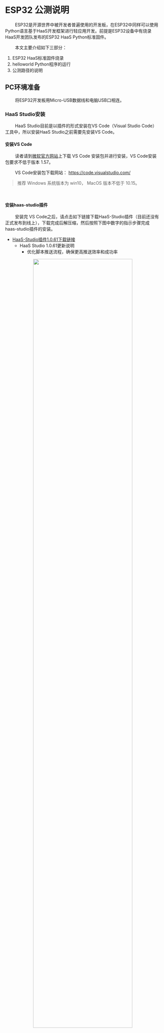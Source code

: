 # ESP32 公测说明
&emsp;&emsp;
ESP32是开源世界中被开发者普遍使用的开发板，在ESP32中同样可以使用Python语言基于HaaS开发框架进行轻应用开发。前提是ESP32设备中有烧录HaaS开发团队发布的ESP32 HaaS Python标准固件。

&emsp;&emsp;
本文主要介绍如下三部分：
1. ESP32 HaaS标准固件烧录
2. helloworld Python程序的运行
3. 公测路径的说明

## PC环境准备
&emsp;&emsp;
将ESP32开发板用Micro-USB数据线和电脑USB口相连。

### HaaS Studio安装
&emsp;&emsp;
HaaS Studio目前是以插件的形式安装在VS Code（Visual Studio Code）工具中，所以安装HaaS Studio之前需要先安装VS Code。

#### 安装VS Code

&emsp;&emsp;
读者请到[微软官方网站](https://code.visualstudio.com/)上下载 VS Code 安装包并进行安装，VS Code安装包要求不低于版本 1.57。

&emsp;&emsp;
VS Code安装包下载网站： https://code.visualstudio.com/

> 推荐 Windows 系统版本为 win10， MacOS 版本不低于 10.15。
<br>

#### 安装haas-studio插件

&emsp;&emsp;
安装完 VS Code之后，请点击如下链接下载HaaS-Studio插件（目前还没有正式发布到线上），下载完成后解压缩，然后按照下图中数字的指示步骤完成haas-studio插件的安装。
* [HaaS-Studio插件1.0.61下载链接](https://hli.aliyuncs.com/o/config/HaaSStudio/haas-studio-for-open-test.zip)
  * HaaS Studio 1.0.61更新说明
    * 优化脚本推送流程，确保更高推送效率和成功率

<div align="center">
<img src=https://hli.aliyuncs.com/haas-static/haasapi/Python/docs/zh-CN/images/HaaS_Studio_offline_install.png width=80%/>
</div>

&emsp;&emsp;
插件安装完成后，则 VS Code 左下角的状态栏会显示"快速开始"的图标，如下图所示。

<div align="center">
<img src=https://hli.aliyuncs.com/haas-static/haasapi/Python/docs/zh-CN/images/1_HaaS_Studio_新建工程按钮.png width=80%/>
</div>

### ESP32串口名称确认
#### Windows系统

&emsp;&emsp;
如果您的电脑是Windows系统，请通过控制面板下的设备管理器，查询当前电脑下ESP32插入后新增的端口。下图中显示ESP32连接后新增的串口为“COM7”。
> 注意：每台PC的串口可能都不一样，如果有多个串口，可以断开PC和ESP32之间的连线，然后将PC和ESP32相连，找到新增的那个串口。

<div align="center">
<img src=https://hli.aliyuncs.com/haas-static/haasapi/Python/docs/zh-CN/images/1_HaaS_EDU_K1_WINDOWS_COM.png width=70%/>
</div>

&emsp;&emsp;
如果电脑在连接ESP32之前和之后，没有新增串口，则需要安装ESP32的串口驱动。ESP32串口芯片有两种，请根据自己的ESP32型号选择合适的驱动（如果您不知道自己的ESP32型号，两个驱动都安装上即可）：
* [CH340串口驱动下载页](http://www.wch.cn/downloads/CH341SER_ZIP.html)
* [CP2102驱动下载](https://www.silabs.com/documents/public/software/CP210x_Universal_Windows_Driver.zip)
<br>

#### MAC系统

&emsp;&emsp;
如果您的电脑是MAC系统，系统会自带ESP32 UART驱动程序，无需单独安装。可以在命令行中通过如下命令查看ESP32接到电脑之前和之后串口列表的差异确认ESP32串口名称。

```
# 接入ESP32之前
(base) ➜  ~ ls /dev/tty.usb*
zsh: no matches found: /dev/tty.usb*

# 接入ESP32之后
(base) ➜  ~ ls /dev/tty.usb*
/dev/tty.usbserial-0001
```

&emsp;&emsp;
其中接入ESP32之后新出现的"/dev/tty.usbserial-0001"即为ESP32所对应的串口。
> 注意：每台PC的串口可能都不一样，上面只是笔者电脑上面的串口信息。
<br>

## ESP32 HaaS Python基础固件烧录

### 固件下载

&emsp;&emsp;
请通过下面固件列表链接下载开发板对应的固件压缩包并解压，解压完成后可以看到其目录结构如下：
```
├── HaaSPython-esp32-{board}-{xxx}.bin   # HaaS官方固件，{board}为开发版型号，{xxx}为版本号
```

&emsp;&emsp;
### ESP32 NodeMCU固件列表
* [ESP32-NodeMCU最新固件](https://hli.aliyuncs.com/o/config/HaaS_Python/HaaSPython-esp32-nodemcu32s.zip)

  * NodeMCU-32S最新固件v0.1.7版本更新说明（2021-12-20）
    * 更换vfatfs到 littlefs，节省20K内存
    * 优化系统内存管理策略，缓解内存不足问题
    * 增加statvfs接口
    * 修复spi open失败问题
    * 修复https概率失败问题
    * kv分区放到最后的分区
    * 支持文件系统打包到固件中，提供外部文件到系统固件的集成
    * 支持通过KV确定是否启动一分钟上云功能
    * 完善系统内存调试命令
    * 新增一分钟上云功能

### 固件烧录

&emsp;&emsp;
请参考下面的步骤进行HaaS Python固件的烧录。

1. 点击“快速开始”按钮后选择“烧录工具”按钮。如下图所示。
<div align="center">
<img src=https://hli.aliyuncs.com/haas-static/haasapi/Python/docs/zh-CN/images/1_HaaS_Studio_固件烧录.png width=75%/>
</div>

2. 选择好ESP32对应的“串口名字”和固件所在路径（上面步骤中解压出来的名为HaaSPython-esp32-nodemcu32s-xxx.bin的文件）之后点击“开始烧录”按钮，HaaS Studio便会将此固件烧录到开发板中，如下图所示。

> 下图中是笔者电脑中的串口好和固件名称，请读者按照根据串口和固件实际路径进行选择。

> 如果“串口名字”下拉框中没有正确的串口号，可以拔插ESP32的USB口后，点击“刷新”按钮刷新串口列表。

<div align="center">
<img src=https://hli.aliyuncs.com/haas-static/haasapi/Python/docs/zh-CN/images/1_HaaS_Studio_固件烧录_开始烧录.png width=85%/>
</div>

&emsp;&emsp;
烧录过程中命令行窗口会输出如下日志，烧录完成，中断日志中会提示"Hash of data verified."。

```
Serial port /dev/cu.usbserial-0001
Connecting.......
Detecting chip type... Unsupported detection protocol, switching and trying again...
Connecting....
Detecting chip type... ESP32
Chip is ESP32-D0WD (revision 1)
Features: WiFi, BT, Dual Core, 240MHz, VRef calibration in efuse, Coding Scheme None
Crystal is 40MHz
MAC: 8c:ce:4e:9a:67:ec
Uploading stub...
Running stub...
Stub running...
Changing baud rate to 460800
Changed.
Erasing flash (this may take a while)...
Chip erase completed successfully in 13.0s
Hard resetting via RTS pin...

...
Changing baud rate to 460800
Changed.
Configuring flash size...
Flash will be erased from 0x00001000 to 0x001e3fff...
Compressed 1977072 bytes to 1172201...
Wrote 1977072 bytes (1172201 compressed) at 0x00001000 in 31.0 seconds (effective 511.0 kbit/s)...
Hash of data verified.

Leaving...
Hard resetting via RTS pin...
```

&emsp;&emsp;
经过上面的步骤HaaS Python ESP32固件就烧录到ESP32开发板中去了。


## ESP32 helloworld例程

### 创建helloworld工程
&emsp;&emsp;
请遵循如下的步骤完成helloworld Python工程的创建。

&emsp;&emsp;
如下图所示，点击HaaS Studio的"快速开始"按键会弹出HaaS Studio的欢迎页面，请选择“创建项目”，如下图所示：

<div align="center">
<img src=https://hli.aliyuncs.com/haas-static/haasapi/Python/docs/zh-CN/images/1_HaaS_Studio_创建项目向导.png width=60%/>
</div>

&emsp;&emsp;
根据创建工程向导，开发者输入/选择相关的信息即可。下面以在ESP32上面创建hellworld示例程序为例演示工程进行，步骤如下:
> 注意事项： 文件夹不要有中文，空格及其他异常字符。

1. 输入项目名称
2. 选择工作区所在路径
3. 选择硬件类型
4. 选择编程语言
5. 选择解决方案模板
<div align="center">
<img src=https://hli.aliyuncs.com/haas-static/haasapi/Python/docs/zh-CN/images/1_HaaS_Studio_Python创建工程_项目名称.png width=40%/>
</div>

&emsp;&emsp;
然后点击“立即创建”按钮，在随后的步骤中确认输入的信息无误，点击“确认”，等待工程创建完成后，VS Code会自动打开新创建的工程。就可以在左侧的文件浏览页面中看到刚刚创建的helloworld工程。

<div align="center">
<img src=https://hli.aliyuncs.com/haas-static/haasapi/Python/docs/zh-CN/images/1_HaaS_Studio_Python_helloworld_代码.png width=80%/>
</div>


### 推送脚本到设备

&emsp;&emsp;
&emsp;&emsp;
点击HaaS-Studio的“部署运行”按钮（<img src=https://hli.aliyuncs.com/haas-static/haasapi/Python/docs/zh-CN/images/1_HaaS_Studio_部署运行.png width=5%/>），HaaS-Studio会将脚本推送到开发板上。

&emsp;&emsp;
脚本推送完成后，VS Code的命令行窗口会有如下提示：
```
upload success
```

&emsp;&emsp;
如果`推送不成功`请点击下面`"推送失败的解决方案"`按钮查看解决方法。
<details>
<summary>推送失败的解决方案</summary>
&emsp;&emsp;
一般情况下，推送失败是因为电脑上外接了多个USB转串口的设备导致的。此时，VS Code的命令行中会列出系统的串口列表，需要您在命令行中敲入ESP32串口名称（前面“ESP32串口名称确认”步骤中有说明）对应的序号之后敲回车。如下图所示：

<div align="center">
<img src=https://hli.aliyuncs.com/haas-static/haasapi/Python/docs/zh-CN/images/1_HaaS_Studio_选择串口序号.png width=150%/>
</div>

&emsp;&emsp;
如果选择了串口仍然推送失败，请联系HaaS小二解决推送问题。

</details>

<br>

&emsp;&emsp;
推送此脚本到ESP32之后，HaaS-Studio同时会自动打开串口工具，并自动执行main.py脚本，此时可以在看到设备周期性的打印如下日志。

```
...
helloworld
helloworld
helloworld
...
```

### 例程Python脚本说明

&emsp;&emsp;
helloworld工程中的main.py脚本内容如下，各行代码的功能请参考下面代码的注释。

```python
#!/usr/bin/env python
# -*- encoding: utf-8 -*-

import utime   # 延时函数在utime库中

if __name__ == '__main__':
    while True:             # 无限循环
        print("helloworld")  # 打印"helloworld"字串到串口中
        utime.sleep(1)      # 打印完之后休眠1秒
```

&emsp;&emsp;
helloworld例程运行起来就说明HaaS Python开发环境安装好了。接下来是对公测案例的说明。

# ESP32公测案例说明
&emsp;&emsp;
ESP32快速开始完成之后，公测用户可以开始如下几部分的测试：
* 一分钟上云体验
* 创意案例
* 教育仓库案例
* HaaS API文档

## 一分钟上云
&emsp;&emsp;
在NodeMCU-32S平台上“一分钟上云体验”案例请参考“ADC采样实验”中说明文档。
* 体验入口：https://haas.iot.aliyun.com/

<div align="center">
<img src=https://hli.aliyuncs.com/haas-static/haasapi/Python/docs/zh-CN/images/一分钟上云案例入口.png width=80%/>
</div>

## 创意案例
&emsp;&emsp;
如上图所示，“创意案例”页面下面的案例都是独立的，每一个都可以单独体验，建议按照下面的顺序依此体验。
* 火焰检测系统
* 花卉养植系统
* 起夜灯
* 智慧路灯系统
* 燃气检测系统
* GNSS定位系统

## 教育仓库案例
&emsp;&emsp;
教育仓库测试入口：https://haas.iot.aliyun.com/

<div align="center">
<img src=https://hli.aliyuncs.com/haas-static/haasapi/Python/docs/zh-CN/images/HaaS官网_学习中心入口.png width=80%/>
</div>

&emsp;&emsp;
进入到学习中心的页面之后，请按照学习中心页面从快速开始到各学区依次测试。
<div align="center">
<img src=https://hli.aliyuncs.com/haas-static/haasapi/Python/docs/zh-CN/images/HaaS官网_学习中心_公测顺序.png width=80%/>
</div>

## HaaS API文档
&emsp;&emsp;
教育仓库测试入口：https://haas.iot.aliyun.com/

<div align="center">
<img src=https://hli.aliyuncs.com/haas-static/haasapi/Python/docs/zh-CN/images/HaaS官网_HaaSAPI网页入口.png width=80%/>
</div>

&emsp;&emsp;
进入HaaS API说明文档页之后，请根据您自己想要实现的功能，选择左侧对应的库说明。
> MicroPython标准库下面是MicroPython原生库API说明
> HaaS轻应用扩展库是HaaS Python扩展库的API说明

<div align="center">
<img src=https://hli.aliyuncs.com/haas-static/haasapi/Python/docs/zh-CN/images/HaaSAPI_说明文档.png width=80%/>
</div>

&emsp;&emsp;
在使用过程中如果您有任何疑问（哪怕是一点点的疑问），请直接反馈给我们的HaaS小二。

> 再次感谢您能参与HaaS Python的公测！

<br>
